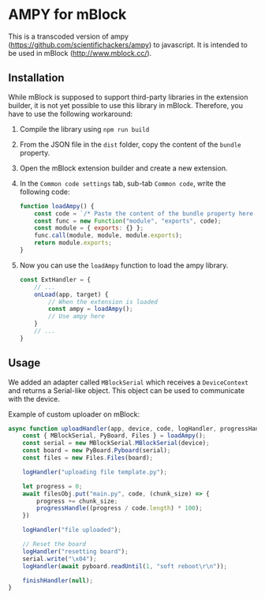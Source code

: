 # AMPY for mBlock

This is a transcoded version of ampy (https://github.com/scientifichackers/ampy) to javascript. It is intended to be used in mBlock (http://www.mblock.cc/).

## Installation

While mBlock is supposed to support third-party libraries in the extension builder, it is not yet possible to use this library in mBlock. Therefore, you have to use the following workaround:

1. Compile the library using `npm run build`
2. From the JSON file in the `dist` folder, copy the content of the `bundle` property.
3. Open the mBlock extension builder and create a new extension.
4. In the `Common code settings` tab, sub-tab `Common code`, write the following code:

    ```javascript
    function loadAmpy() {
        const code = `/* Paste the content of the bundle property here */`;
        const func = new Function("module", "exports", code);
        const module = { exports: {} };
        func.call(module, module, module.exports);
        return module.exports;
    }
    ```

5. Now you can use the `loadAmpy` function to load the ampy library.

    ```javascript
    const ExtHandler = {
        // ...
        onLoad(app, target) {
            // When the extension is loaded
            const ampy = loadAmpy();
            // Use ampy here
        }
        // ...
    }
    ```

## Usage

We added an adapter called `MBlockSerial` which receives a `DeviceContext` and returns a Serial-like object. This object can be used to communicate with the device.

Example of custom uploader on mBlock:

```javascript
async function uploadHandler(app, device, code, logHandler, progressHandle, finishHandler, errHandler) {
    const { MBlockSerial, PyBoard, Files } = loadAmpy();
    const serial = new MBlockSerial.MBlockSerial(device);
    const board = new PyBoard.Pyboard(serial);
    const files = new Files.Files(board);

    logHandler("uploading file template.py");

    let progress = 0;
    await filesObj.put("main.py", code, (chunk_size) => {
        progress += chunk_size;
        progressHandle((progress / code.length) * 100);
    })

    logHandler("file uploaded");

    // Reset the board
    logHandler("resetting board");
    serial.write("\x04");
    logHandler(await pyboard.readUntil(1, "soft reboot\r\n"));

    finishHandler(null);
}
```

